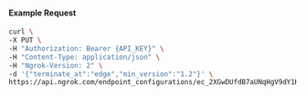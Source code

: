 <!-- Code generated for API Clients. DO NOT EDIT. -->

#### Example Request

```bash
curl \
-X PUT \
-H "Authorization: Bearer {API_KEY}" \
-H "Content-Type: application/json" \
-H "Ngrok-Version: 2" \
-d '{"terminate_at":"edge","min_version":"1.2"}' \
https://api.ngrok.com/endpoint_configurations/ec_2XGwDUfdB7aUNqHgV9dY1KHg3sw/tls_termination
```
